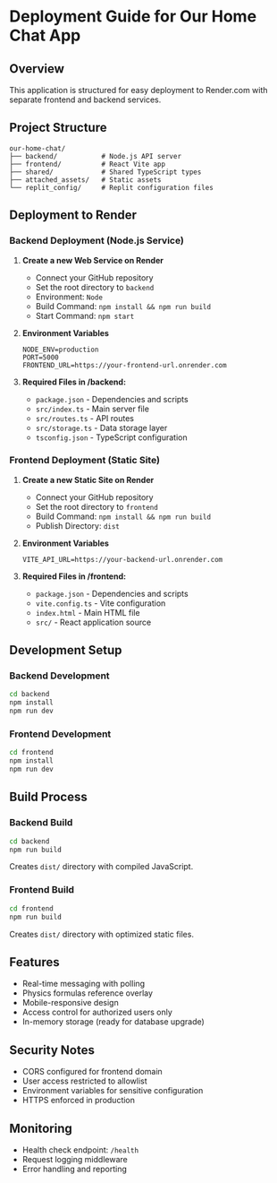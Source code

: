 # Deployment Guide for Our Home Chat App

## Overview
This application is structured for easy deployment to Render.com with separate frontend and backend services.

## Project Structure
```
our-home-chat/
├── backend/           # Node.js API server
├── frontend/          # React Vite app  
├── shared/            # Shared TypeScript types
├── attached_assets/   # Static assets
└── replit_config/     # Replit configuration files
```

## Deployment to Render

### Backend Deployment (Node.js Service)

1. **Create a new Web Service on Render**
   - Connect your GitHub repository
   - Set the root directory to `backend`
   - Environment: `Node`
   - Build Command: `npm install && npm run build`
   - Start Command: `npm start`

2. **Environment Variables**
   ```
   NODE_ENV=production
   PORT=5000
   FRONTEND_URL=https://your-frontend-url.onrender.com
   ```

3. **Required Files in /backend:**
   - `package.json` - Dependencies and scripts
   - `src/index.ts` - Main server file
   - `src/routes.ts` - API routes
   - `src/storage.ts` - Data storage layer
   - `tsconfig.json` - TypeScript configuration

### Frontend Deployment (Static Site)

1. **Create a new Static Site on Render**
   - Connect your GitHub repository  
   - Set the root directory to `frontend`
   - Build Command: `npm install && npm run build`
   - Publish Directory: `dist`

2. **Environment Variables**
   ```
   VITE_API_URL=https://your-backend-url.onrender.com
   ```

3. **Required Files in /frontend:**
   - `package.json` - Dependencies and scripts
   - `vite.config.ts` - Vite configuration
   - `index.html` - Main HTML file
   - `src/` - React application source

## Development Setup

### Backend Development
```bash
cd backend
npm install
npm run dev
```

### Frontend Development
```bash
cd frontend  
npm install
npm run dev
```

## Build Process

### Backend Build
```bash
cd backend
npm run build
```
Creates `dist/` directory with compiled JavaScript.

### Frontend Build
```bash
cd frontend
npm run build
```
Creates `dist/` directory with optimized static files.

## Features
- Real-time messaging with polling
- Physics formulas reference overlay
- Mobile-responsive design
- Access control for authorized users only
- In-memory storage (ready for database upgrade)

## Security Notes
- CORS configured for frontend domain
- User access restricted to allowlist
- Environment variables for sensitive configuration
- HTTPS enforced in production

## Monitoring
- Health check endpoint: `/health`
- Request logging middleware
- Error handling and reporting